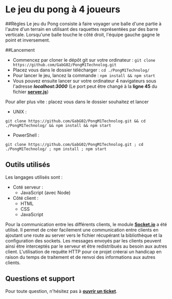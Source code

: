# Le jeu du pong à 4 joueurs

##Règles
Le jeu du Pong consiste à faire voyager une balle d'une partie à l'autre d'un terrain en utilisant des raquettes représentées par des barre verticale. Lorsqu'une balle touche le côté droit, l'équipe gauche gagne le point et inversement.

##Lancement
- Commencez par cloner le dépôt git sur votre ordinateur : ``git clone https://github.com/GabG02/PongM1Technolog.git``
- Placez vous dans le dossier télécharger : ``cd ./PongM1Technolog/``
- Pour lancer le jeu, lancez la commande : ``npm install && npm start ``
- Vous pouvez ensuite lancer sur votre ordinateur 4 navigateurs sous l'adresse ***localhost:3000*** (Le port peut être changé à la **ligne 45** du fichier **[server.js](./server.js)**)

Pour aller plus vite : placez vous dans le dossier souhaitez et lancer 
- UNIX : 
```
git clone https://github.com/GabG02/PongM1Technolog.git && cd ./PongM1Technolog/ && npm install && npm start
```
- PowerShell :
```
git clone https://github.com/GabG02/PongM1Technolog.git ; cd ./PongM1Technolog/ ; npm install ; npm start
```
## Outils utilisés
Les langages utilisés sont :
- Coté serveur : 
  - JavaScript (avec Node)
- Côté client :
  - HTML
  - CSS
  - JavaScript
    
Pour la communication entre les différents clients, le module **[Socket.io](https://socket.io/)** a été utilisé. Il permet de créer facilement une communication entre clients en ajoutant une route au server vers le fichier récupérant la bibliothèque et la configuration des sockets. Les messages envoyés par les clients peuvent ainsi être interceptés par le serveur et être redistribués au besoin aux autres client. L'utilisation de requête HTTP pour ce projet créerai un handicap en raison du temps de traitement et de renvoi des informations aux autres clients.

## Questions et support
Pour toute question, n'hésitez pas à **[ouvrir un ticket](https://github.com/GabG02/PongM1Technolog/issues/new)**. 